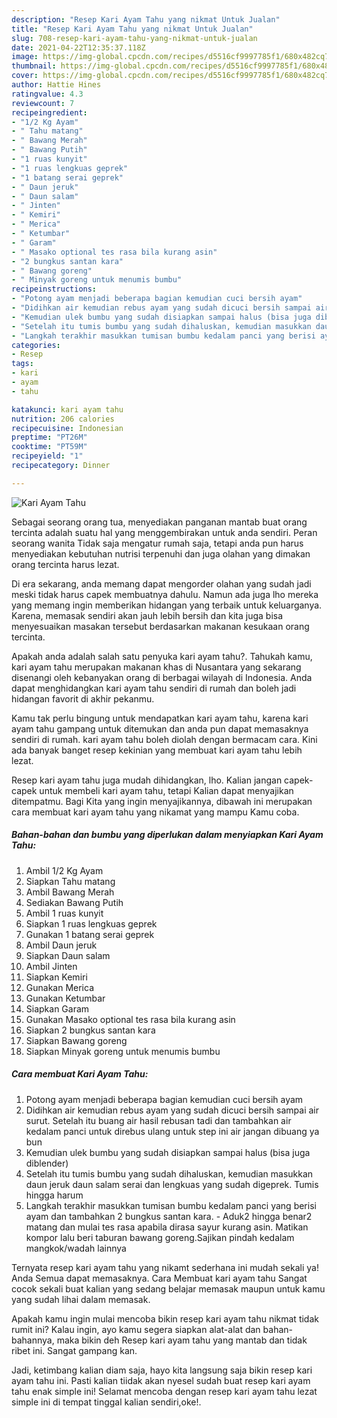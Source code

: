 ```yaml
---
description: "Resep Kari Ayam Tahu yang nikmat Untuk Jualan"
title: "Resep Kari Ayam Tahu yang nikmat Untuk Jualan"
slug: 708-resep-kari-ayam-tahu-yang-nikmat-untuk-jualan
date: 2021-04-22T12:35:37.118Z
image: https://img-global.cpcdn.com/recipes/d5516cf9997785f1/680x482cq70/kari-ayam-tahu-foto-resep-utama.jpg
thumbnail: https://img-global.cpcdn.com/recipes/d5516cf9997785f1/680x482cq70/kari-ayam-tahu-foto-resep-utama.jpg
cover: https://img-global.cpcdn.com/recipes/d5516cf9997785f1/680x482cq70/kari-ayam-tahu-foto-resep-utama.jpg
author: Hattie Hines
ratingvalue: 4.3
reviewcount: 7
recipeingredient:
- "1/2 Kg Ayam"
- " Tahu matang"
- " Bawang Merah"
- " Bawang Putih"
- "1 ruas kunyit"
- "1 ruas lengkuas geprek"
- "1 batang serai geprek"
- " Daun jeruk"
- " Daun salam"
- " Jinten"
- " Kemiri"
- " Merica"
- " Ketumbar"
- " Garam"
- " Masako optional tes rasa bila kurang asin"
- "2 bungkus santan kara"
- " Bawang goreng"
- " Minyak goreng untuk menumis bumbu"
recipeinstructions:
- "Potong ayam menjadi beberapa bagian kemudian cuci bersih ayam"
- "Didihkan air kemudian rebus ayam yang sudah dicuci bersih sampai air surut. Setelah itu buang air hasil rebusan tadi dan tambahkan air kedalam panci untuk direbus ulang untuk step ini air jangan dibuang ya bun"
- "Kemudian ulek bumbu yang sudah disiapkan sampai halus (bisa juga diblender)"
- "Setelah itu tumis bumbu yang sudah dihaluskan, kemudian masukkan daun jeruk daun salam serai dan lengkuas yang sudah digeprek. Tumis hingga harum"
- "Langkah terakhir masukkan tumisan bumbu kedalam panci yang berisi ayam dan tambahkan 2 bungkus santan kara. Aduk2 hingga benar2 matang dan mulai tes rasa apabila dirasa sayur kurang asin. Matikan kompor lalu beri taburan bawang goreng.Sajikan pindah kedalam mangkok/wadah lainnya"
categories:
- Resep
tags:
- kari
- ayam
- tahu

katakunci: kari ayam tahu 
nutrition: 206 calories
recipecuisine: Indonesian
preptime: "PT26M"
cooktime: "PT59M"
recipeyield: "1"
recipecategory: Dinner

---
```



![Kari Ayam Tahu](https://img-global.cpcdn.com/recipes/d5516cf9997785f1/680x482cq70/kari-ayam-tahu-foto-resep-utama.jpg)

Sebagai seorang orang tua, menyediakan panganan mantab buat orang tercinta adalah suatu hal yang menggembirakan untuk anda sendiri. Peran seorang  wanita Tidak saja mengatur rumah saja, tetapi anda pun harus menyediakan kebutuhan nutrisi terpenuhi dan juga olahan yang dimakan orang tercinta harus lezat.

Di era  sekarang, anda memang dapat mengorder olahan yang sudah jadi meski tidak harus capek membuatnya dahulu. Namun ada juga lho mereka yang memang ingin memberikan hidangan yang terbaik untuk keluarganya. Karena, memasak sendiri akan jauh lebih bersih dan kita juga bisa menyesuaikan masakan tersebut berdasarkan makanan kesukaan orang tercinta. 



Apakah anda adalah salah satu penyuka kari ayam tahu?. Tahukah kamu, kari ayam tahu merupakan makanan khas di Nusantara yang sekarang disenangi oleh kebanyakan orang di berbagai wilayah di Indonesia. Anda dapat menghidangkan kari ayam tahu sendiri di rumah dan boleh jadi hidangan favorit di akhir pekanmu.

Kamu tak perlu bingung untuk mendapatkan kari ayam tahu, karena kari ayam tahu gampang untuk ditemukan dan anda pun dapat memasaknya sendiri di rumah. kari ayam tahu boleh diolah dengan bermacam cara. Kini ada banyak banget resep kekinian yang membuat kari ayam tahu lebih lezat.

Resep kari ayam tahu juga mudah dihidangkan, lho. Kalian jangan capek-capek untuk membeli kari ayam tahu, tetapi Kalian dapat menyajikan ditempatmu. Bagi Kita yang ingin menyajikannya, dibawah ini merupakan cara membuat kari ayam tahu yang nikamat yang mampu Kamu coba.

<!--inarticleads1-->

##### Bahan-bahan dan bumbu yang diperlukan dalam menyiapkan Kari Ayam Tahu:

1. Ambil 1/2 Kg Ayam
1. Siapkan  Tahu matang
1. Ambil  Bawang Merah
1. Sediakan  Bawang Putih
1. Ambil 1 ruas kunyit
1. Siapkan 1 ruas lengkuas geprek
1. Gunakan 1 batang serai geprek
1. Ambil  Daun jeruk
1. Siapkan  Daun salam
1. Ambil  Jinten
1. Siapkan  Kemiri
1. Gunakan  Merica
1. Gunakan  Ketumbar
1. Siapkan  Garam
1. Gunakan  Masako optional tes rasa bila kurang asin
1. Siapkan 2 bungkus santan kara
1. Siapkan  Bawang goreng
1. Siapkan  Minyak goreng untuk menumis bumbu




<!--inarticleads2-->

##### Cara membuat Kari Ayam Tahu:

1. Potong ayam menjadi beberapa bagian kemudian cuci bersih ayam
1. Didihkan air kemudian rebus ayam yang sudah dicuci bersih sampai air surut. Setelah itu buang air hasil rebusan tadi dan tambahkan air kedalam panci untuk direbus ulang untuk step ini air jangan dibuang ya bun
1. Kemudian ulek bumbu yang sudah disiapkan sampai halus (bisa juga diblender)
1. Setelah itu tumis bumbu yang sudah dihaluskan, kemudian masukkan daun jeruk daun salam serai dan lengkuas yang sudah digeprek. Tumis hingga harum
1. Langkah terakhir masukkan tumisan bumbu kedalam panci yang berisi ayam dan tambahkan 2 bungkus santan kara. - Aduk2 hingga benar2 matang dan mulai tes rasa apabila dirasa sayur kurang asin. Matikan kompor lalu beri taburan bawang goreng.Sajikan pindah kedalam mangkok/wadah lainnya




Ternyata resep kari ayam tahu yang nikamt sederhana ini mudah sekali ya! Anda Semua dapat memasaknya. Cara Membuat kari ayam tahu Sangat cocok sekali buat kalian yang sedang belajar memasak maupun untuk kamu yang sudah lihai dalam memasak.

Apakah kamu ingin mulai mencoba bikin resep kari ayam tahu nikmat tidak rumit ini? Kalau ingin, ayo kamu segera siapkan alat-alat dan bahan-bahannya, maka bikin deh Resep kari ayam tahu yang mantab dan tidak ribet ini. Sangat gampang kan. 

Jadi, ketimbang kalian diam saja, hayo kita langsung saja bikin resep kari ayam tahu ini. Pasti kalian tiidak akan nyesel sudah buat resep kari ayam tahu enak simple ini! Selamat mencoba dengan resep kari ayam tahu lezat simple ini di tempat tinggal kalian sendiri,oke!.

